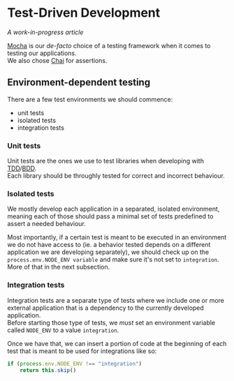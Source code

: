 # Test-Driven Development

*A work-in-progress article*

[Mocha](https://mochajs.org) is our *de-facto* choice of a testing framework when it comes to testing our applications.  
We also chose [Chai](http://chaijs.com) for assertions.

## Environment-dependent testing

There are a few test environments we should commence:
 * unit tests
 * isolated tests
 * integration tests

### Unit tests

Unit tests are the ones we use to test libraries when developing with [TDD](https://en.wikipedia.org/wiki/Test-driven_development)/[BDD](https://en.wikipedia.org/wiki/Behavior-driven_development).  
Each library should be throughly tested for correct and incorrect behaviour.

### Isolated tests

We mostly develop each application in a separated, isolated environment,
meaning each of those should pass a minimal set of tests predefined to assert a needed behaviour.

Most importantly, if a certain test is meant to be executed in an environment we do not have access to
(ie. a behavior tested depends on a different application we are developing separately),
we should check up on the ```process.env.NODE_ENV variable``` and make sure it's not set to ```integration```.  
More of that in the next subsection.

### Integration tests

Integration tests are a separate type of tests where we include one or more external application that is a
dependency to the currently developed application.  
Before starting those type of tests, we *must* set an environment variable called ```NODE_ENV``` to a value ```integration```.

Once we have that, we can insert a portion of code at the beginning of each test that is meant to be used for integrations like so:
```js
if (process.env.NODE_ENV !== "integration")
    return this.skip()
```
